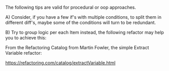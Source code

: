 The following tips are valid for procedural or oop approaches.

A) Consider, if you have a few if's with multiple conditions, to split them in different diff's, maybe some of the conditions will turn to be redundant.

B) Try to group logic per each Item instead, the following refactor may help you to achieve this:

From the Refactoring Catalog from Martin Fowler, the simple Extract Variable refactor:

https://refactoring.com/catalog/extractVariable.html

